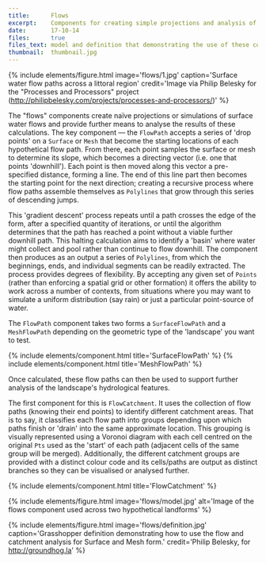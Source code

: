 ```yaml
---
title:      Flows
excerpt:    Components for creating simple projections and analysis of surface water flows.
date:       17-10-14
files:      true
files_text: model and definition that demonstrating the use of these components
thumbnail:  thumbnail.jpg
---
```


{% include elements/figure.html image='flows/1.jpg' caption='Surface water flow paths across a littoral region' credit='Image via Philip Belesky for the "Processes and Processors" project (http://philipbelesky.com/projects/processes-and-processors/)' %}

The "flows" components create naïve projections or simulations of surface water flows and provide further means to analyse the results of these calculations. The key component — the `FlowPath` accepts a series of 'drop points' on a `Surface` or `Mesh` that become the starting locations of each hypothetical flow path. From there, each point samples the surface or mesh to determine its slope, which becomes a directing vector (i.e. one that points 'downhill'). Each point is then moved along this vector a pre-specified distance, forming a line. The end of this line part then becomes the starting point for the next direction; creating a recursive process where flow paths assemble themselves as `Polylines` that grow through this series of descending jumps.

This 'gradient descent' process repeats until a path crosses the edge of the form,  after a specified quantity of iterations, or until the algorithm determines that the path has reached a point without a viable further downhill path. This halting calculation aims to identify a 'basin' where water might collect and pool rather than continue to flow downhill. The component then produces as an output a series of `Polylines`, from which the beginnings, ends, and individual segments can be readily extracted. The process provides degrees of flexibility. By accepting any given set of `Points` (rather than enforcing a spatial grid or other formation) it offers the ability to work across a number of contexts, from situations where you may want to simulate a uniform distribution (say rain) or just a particular point-source of water.

The `FlowPath` component takes two forms a `SurfaceFlowPath` and a `MeshFlowPath` depending on the geometric type of the 'landscape' you want to test.

{% include elements/component.html title='SurfaceFlowPath' %}
{% include elements/component.html title='MeshFlowPath' %}

Once calculated, these flow paths can then be used to support further analysis of the landscape's hydrological features.

The first component for this is `FlowCatchment`. It uses the collection of flow paths (knowing their end points) to identify different catchment areas. That is to say, it classifies each flow path into groups depending upon which paths finish or 'drain' into the same approximate location. This grouping is visually represented using a Voronoi diagram with each cell centred on the original `Pts` used as the 'start' of each path (adjacent cells of the same group will be merged). Additionally, the different catchment groups are provided with a distinct colour code and its cells/paths are output as distinct branches so they can be visualised or analysed further.

{% include elements/component.html title='FlowCatchment' %}

{% include elements/figure.html image='flows/model.jpg' alt='Image of the flows component used across two hypothetical landforms' %}

{% include elements/figure.html image='flows/definition.jpg' caption='Grasshopper definition demonstrating how to use the flow and catchment analysis for Surface and Mesh form.' credit='Philip Belesky, for http://groundhog.la' %}
